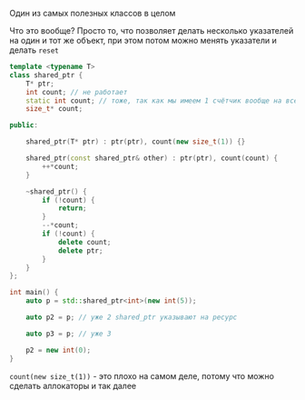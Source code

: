 Один из самых полезных классов в целом

Что это вообще? Просто то, что позволяет делать несколько указателей на один и тот же объект, при этом потом можно менять указатели и делать `reset`

```cpp
template <typename T>
class shared_ptr {
	T* ptr;
	int count; // не работает
	static int count; // тоже, так как мы имеем 1 счётчик вообще на все ptr'ы с T
	size_t* count;

public:

	shared_ptr(T* ptr) : ptr(ptr), count(new size_t(1)) {}

	shared_ptr(const shared_ptr& other) : ptr(ptr), count(count) {
		++*count;
	}

	~shared_ptr() {
		if (!count) {
			return;
		}
		--*count;
		if (!count) {
			delete count;
			delete ptr;
		}
	}
};

int main() {
	auto p = std::shared_ptr<int>(new int(5));

	auto p2 = p; // уже 2 shared_ptr указывают на ресурс

	auto p3 = p; // уже 3

	p2 = new int(0);
}
```

`count(new size_t(1))` - это плохо на самом деле, потому что можно сделать аллокаторы и так далее